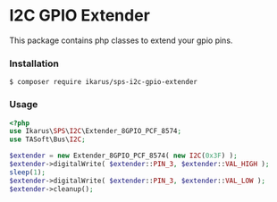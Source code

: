 # I2C GPIO Extender
This package contains php classes to extend your gpio pins.

### Installation
```bin
$ composer require ikarus/sps-i2c-gpio-extender
```

### Usage

```php
<?php
use Ikarus\SPS\I2C\Extender_8GPIO_PCF_8574;
use TASoft\Bus\I2C;

$extender = new Extender_8GPIO_PCF_8574( new I2C(0x3F) );
$extender->digitalWrite( $extender::PIN_3, $extender::VAL_HIGH );
sleep(1);
$extender->digitalWrite( $extender::PIN_3, $extender::VAL_LOW );
$extender->cleanup();
```